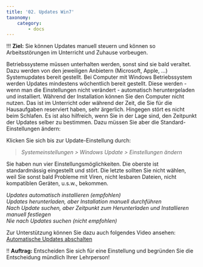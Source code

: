 ```yaml
---
title: '02. Updates Win7'
taxonomy:
    category:
        - docs
---
```


!!! **Ziel:** Sie können Updates manuell steuern und können so Arbeitsstörungen im Unterricht und Zuhause vorbeugen.<br>

Betriebssysteme müssen unterhalten werden, sonst sind sie bald veraltet. Dazu werden von den jeweiligen Anbietern (Microsoft, Apple, ...) Systemupdates bereit gestellt. Bei Computer mit Windows Betriebssystem werden Updates mindestens wöchentlich bereit gestellt. Diese werden - wenn man die Einstellungen nicht verändert - automatisch heruntergeladen und installiert. Während der Installation können Sie den Computer nicht nutzen. Das ist im Unterricht oder während der Zeit, die Sie für die Hausaufgaben reserviert haben, sehr ärgerlich. Hingegen stört es nicht beim Schlafen. Es ist also hilfreich, wenn Sie in der Lage sind, den Zeitpunkt der Updates selber zu bestimmen. Dazu müssen Sie aber die Standard-Einstellungen ändern:

Klicken Sie sich bis zur Update-Einstellung durch:

>*Systemeinstellungen > Windows Update > Einstellungen ändern*

Sie haben nun vier Einstellungsmöglichkeiten. Die oberste ist standardmässig eingestellt und stört. Die letzte sollten Sie nicht wählen, weil Sie sonst bald Probleme mit Viren, nicht lesbaren Dateien, nicht kompatiblen Geräten, u.s.w., bekommen.<br>

*Updates automatisch installieren (empfohlen)<br>
Updates herunterladen, aber Installation manuell durchführen<br>
Nach Update suchen, aber Zeitpunkt zum Herunterladen und Installieren manuell festlegen<br>
Nie nach Updates suchen (nicht empfohlen)*<br>

Zur Unterstützung können Sie dazu auch folgendes Video ansehen: [Automatische Updates abschalten](https://www.youtube.com/watch?v=h-aykEH96lA|Windows7/8)

!! **Auftrag:** Entscheiden Sie sich für eine Einstellung und begründen Sie die Entscheidung mündlich Ihrer Lehrperson!


